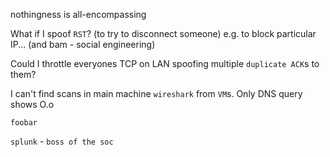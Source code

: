 nothingness is all-encompassing

What if I spoof `RST`? (to try to disconnect someone)
e.g. to block particular IP... (and bam - social engineering)

Could I throttle everyones TCP on LAN spoofing multiple `duplicate ACK`s to them?

I can't find scans in main machine `wireshark` from `VM`s. Only DNS query shows O.o

`foobar`

`splunk` - `boss of the soc`